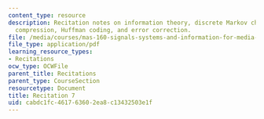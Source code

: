 ```yaml
---
content_type: resource
description: Recitation notes on information theory, discrete Markov chains, entropy,
  compression, Huffman coding, and error correction.
file: /media/courses/mas-160-signals-systems-and-information-for-media-technology-fall-2007/cabdc1fc461763602ea8c13432503e1f_rec7.pdf
file_type: application/pdf
learning_resource_types:
- Recitations
ocw_type: OCWFile
parent_title: Recitations
parent_type: CourseSection
resourcetype: Document
title: Recitation 7
uid: cabdc1fc-4617-6360-2ea8-c13432503e1f
---
```

